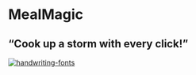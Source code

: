 # MealMagic
## “Cook up a storm with every click!”
<a href="https://fontmeme.com/handwriting-fonts/"><img src="https://fontmeme.com/permalink/230526/19ed8c5de9ab67701775cfaa27b374cc.png" alt="handwriting-fonts" border="0"></a>